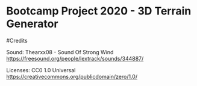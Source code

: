 # Bootcamp Project 2020 - 3D Terrain Generator

#Credits

Sound: Thearxx08 - Sound Of Strong Wind
https://freesound.org/people/lextrack/sounds/344887/

Licenses: CC0 1.0 Universal 
https://creativecommons.org/publicdomain/zero/1.0/
